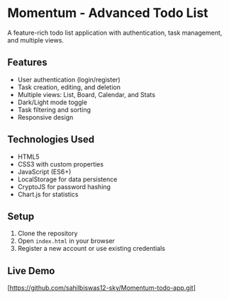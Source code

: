 # Momentum - Advanced Todo List

A feature-rich todo list application with authentication, task management, and multiple views.

## Features

- User authentication (login/register)
- Task creation, editing, and deletion
- Multiple views: List, Board, Calendar, and Stats
- Dark/Light mode toggle
- Task filtering and sorting
- Responsive design

## Technologies Used

- HTML5
- CSS3 with custom properties
- JavaScript (ES6+)
- LocalStorage for data persistence
- CryptoJS for password hashing
- Chart.js for statistics

## Setup

1. Clone the repository
2. Open `index.html` in your browser
3. Register a new account or use existing credentials

## Live Demo


[https://github.com/sahilbiswas12-sky/Momentum-todo-app.git]
